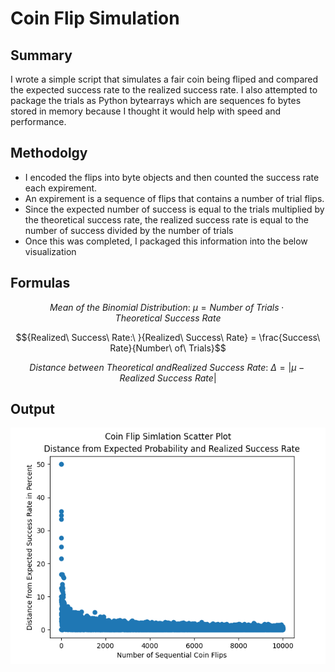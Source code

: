 # Coin Flip Simulation
## Summary
I wrote a simple script that simulates a fair coin being fliped and compared the expected success rate to the realized success rate.  I also attempted to package the trials as Python bytearrays which are sequences fo bytes stored in memory because I thought it would help with speed and performance.

## Methodolgy
- I encoded the flips into byte objects and then counted the success rate each expirement.
- An expirement is a sequence of flips that contains a number of trial flips.
- Since the expected number of success is equal to the trials multiplied by the theoretical success rate, the realized success rate is equal to the number of success divided by the number of trials
- Once this was completed, I packaged this information into the below visualization

## Formulas
$${Mean\ of\ the\ Binomial\ Distribution:\ }\mu = {Number\ of\ Trials}\cdot {Theoretical\ Success\ Rate}$$

$${Realized\ Success\ Rate:\ }{Realized\ Success\ Rate} = \frac{Success\ Rate}{Number\ of\ Trials}$$

$${Distance\ between\ Theoretical\ and Realized\ Success\ Rate:\ }\Delta = \vert{\mu - Realized\ Success\ Rate}\vert$$

## Output
![alt text](output_plot.png)
